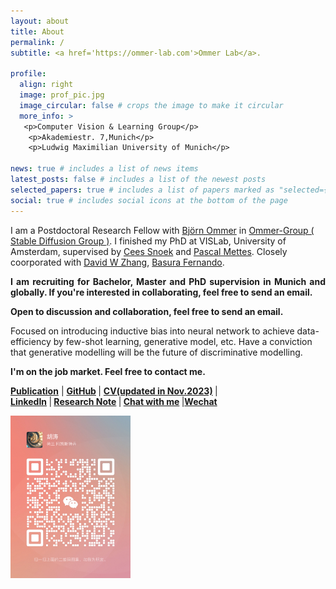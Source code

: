 ```yaml
---
layout: about
title: About
permalink: /
subtitle: <a href='https://ommer-lab.com'>Ommer Lab</a>.

profile:
  align: right
  image: prof_pic.jpg
  image_circular: false # crops the image to make it circular
  more_info: >
   <p>Computer Vision & Learning Group</p>
    <p>Akademiestr. 7,Munich</p>
    <p>Ludwig Maximilian University of Munich</p>

news: true # includes a list of news items
latest_posts: false # includes a list of the newest posts
selected_papers: true # includes a list of papers marked as "selected={true}"
social: true # includes social icons at the bottom of the page
---
```



I am a Postdoctoral Research Fellow  with [Björn Ommer](https://scholar.google.de/citations?user=zWbvIUcAAAAJ&hl=en) in [Ommer-Group ( Stable Diffusion Group )](https://ommer-lab.com/). I finished my PhD at VISLab, University of Amsterdam, supervised by [Cees Snoek](https://www.ceessnoek.info/) and [Pascal Mettes](https://staff.fnwi.uva.nl/p.s.m.mettes/). Closely coorporated with [David W Zhang](https://davzha.netlify.app/), [Basura Fernando](https://basurafernando.github.io/).

<p align="justify" class="content" style="color:#red">
            <strong>I am recruiting for Bachelor, Master and PhD supervision in Munich and globally. If you're interested in collaborating, feel free to send an email.</strong>
            </p>

<p align="justify" class="content" style="color:#red">
            <strong>Open to discussion and collaboration, feel free to send an email.</strong>
            </p>

Focused on introducing inductive bias into neural network to achieve data-efficiency by few-shot learning, generative model, etc. Have a conviction that generative modelling will be the future of discriminative modelling.

<p align="justify" class="content" style="color:#red">
            <strong>I'm on the job market. Feel free to contact me. </strong>
            </p>

  <p align="justify" class="content" style="color:#red">
                <strong><a href="https://scholar.google.com/citations?hl=en&amp;user=EchdyZEAAAAJ" target="_blank">Publication</a></strong>
                  | <strong><a href="https://github.com/dongzhuoyao" target="_blank">GitHub</a>  </strong>
                  | <strong><a href="https://drive.google.com/file/d/1fIzSq-eKtsgihB66yWQySWhiUIoAvv8q/view?usp=share_link" target="_blank">CV(updated in Nov.2023)</a>  </strong>
                  |<strong>  <br> <a href="https://www.linkedin.com/in/taohu620/" target="_blank">LinkedIn</a>  </strong>
                  |<strong>  <a href="https://taohu.notion.site/Research-Note-b95da0911249407488ccf9e3f6730085" target="_blank">Research Note</a>  </strong>  
                  |<strong> <a href="https://cal.com/hu-tao-leakvj/30min" target="_blank">Chat with me</a>  </strong>
                  |<strong><a href="https://drive.google.com/file/d/1C_oQTSqua-_0001MtwJHyFfMKb-TKl8k/view?usp=sharing" target="_blank">Wechat</a>  </strong>
                  
</p>

<div>
<img src="./assets/img/wechat.jpeg" height="260" alt="Tao Hu's wechat" border="0">
</div>